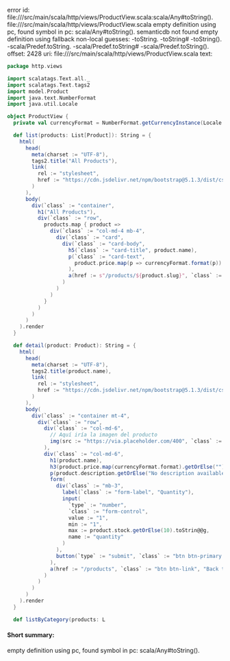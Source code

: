 error id: file://<WORKSPACE>/src/main/scala/http/views/ProductView.scala:scala/Any#toString().
file://<WORKSPACE>/src/main/scala/http/views/ProductView.scala
empty definition using pc, found symbol in pc: scala/Any#toString().
semanticdb not found
empty definition using fallback
non-local guesses:
	 -toString.
	 -toString#
	 -toString().
	 -scala/Predef.toString.
	 -scala/Predef.toString#
	 -scala/Predef.toString().
offset: 2428
uri: file://<WORKSPACE>/src/main/scala/http/views/ProductView.scala
text:
```scala
package http.views

import scalatags.Text.all._
import scalatags.Text.tags2
import model.Product
import java.text.NumberFormat
import java.util.Locale

object ProductView {
  private val currencyFormat = NumberFormat.getCurrencyInstance(Locale.US)

  def list(products: List[Product]): String = {
    html(
      head(
        meta(charset := "UTF-8"),
        tags2.title("All Products"),
        link(
          rel := "stylesheet",
          href := "https://cdn.jsdelivr.net/npm/bootstrap@5.1.3/dist/css/bootstrap.min.css"
        )
      ),
      body(
        div(`class` := "container",
          h1("All Products"),
          div(`class` := "row",
            products.map { product =>
              div(`class` := "col-md-4 mb-4",
                div(`class` := "card",
                  div(`class` := "card-body",
                    h5(`class` := "card-title", product.name),
                    p(`class` := "card-text",
                      product.price.map(p => currencyFormat.format(p)).getOrElse("Price not available")
                    ),
                    a(href := s"/products/${product.slug}", `class` := "btn btn-primary", "View Details")
                  )
                )
              )
            }
          )
        )
      )
    ).render
  }

  def detail(product: Product): String = {
    html(
      head(
        meta(charset := "UTF-8"),
        tags2.title(product.name),
        link(
          rel := "stylesheet",
          href := "https://cdn.jsdelivr.net/npm/bootstrap@5.1.3/dist/css/bootstrap.min.css"
        )
      ),
      body(
        div(`class` := "container mt-4",
          div(`class` := "row",
            div(`class` := "col-md-6",
              // Aquí iría la imagen del producto
              img(src := "https://via.placeholder.com/400", `class` := "img-fluid")
            ),
            div(`class` := "col-md-6",
              h1(product.name),
              h3(product.price.map(currencyFormat.format).getOrElse("")),
              p(product.description.getOrElse("No description available")),
              form(
                div(`class` := "mb-3",
                  label(`class` := "form-label", "Quantity"),
                  input(
                    `type` := "number",
                    `class` := "form-control",
                    value := "1",
                    min := "1",
                    max := product.stock.getOrElse(10).toStrin@@g,
                    name := "quantity"
                  )
                ),
                button(`type` := "submit", `class` := "btn btn-primary btn-lg", "Add to Cart")
              ),
              a(href := "/products", `class` := "btn btn-link", "Back to Products")
            )
          )
        )
      )
    ).render
  }

  def listByCategory(products: L
```


#### Short summary: 

empty definition using pc, found symbol in pc: scala/Any#toString().